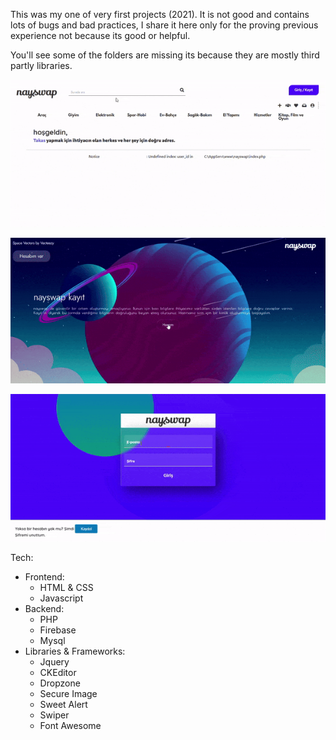 This was my one of very first projects (2021). It is not good and contains lots of bugs and bad practices, I share it here only for the proving previous experience not because its good or helpful. 

You'll see some of the folders are missing its because they are mostly third partly libraries.

![](https://github.com/avvprime/nayswap/blob/main/sr-2.gif)

![](https://github.com/avvprime/nayswap/blob/main/sr-1.gif)

![](https://github.com/avvprime/nayswap/blob/main/sr-3.gif)

Tech:
  - Frontend:
     - HTML & CSS
     - Javascript
  - Backend:
     - PHP
     - Firebase
     - Mysql
  - Libraries & Frameworks:
     - Jquery
     - CKEditor
     - Dropzone
     - Secure Image
     - Sweet Alert
     - Swiper
     - Font Awesome
